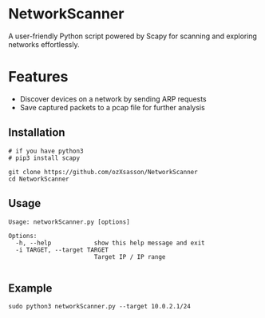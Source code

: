 # NetworkScanner
A user-friendly Python script powered by Scapy for scanning and exploring networks effortlessly.

# Features
* Discover devices on a network by sending ARP requests
* Save captured packets to a pcap file for further analysis

## Installation
```
# if you have python3
# pip3 install scapy

git clone https://github.com/ozXsasson/NetworkScanner
cd NetworkScanner
```

## Usage
```
Usage: networkScanner.py [options]

Options:
  -h, --help            show this help message and exit
  -i TARGET, --target TARGET
                        Target IP / IP range
      
```

## Example
```
sudo python3 networkScanner.py --target 10.0.2.1/24
